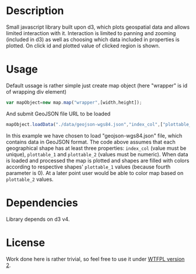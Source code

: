 # Description

Small javascript library built upon d3, which plots geospatial data and allows limited interaction with it. Interaction is limited to panning and zooming (included in d3) as well as choosing which data included in properties is plotted. On click id and plotted value of clicked region is shown.

# Usage

Default ussage is rather simple just create map object (here "wrapper" is id of wrapping div element)
```javascript
var mapObject=new map.map("wrapper",[width,height]);
```

And submit GeoJSON file URL to be loaded
```javascript
mapObject.loadData("./data/geojson-wgs84.json","index_col",["plottable_1","plottable_2"],0);
```
In this example we have chosen to load "geojson-wgs84.json" file, which contains data in GeoJSON format. The code above assumes that each geographical shape has at least three properties: `index_col` (value must be unique), `plottable_1` and `plottable_2` (values must be numeric). When data is loaded and processed the map is plotted and shapes are filled with colors according to respective shapes' `plottable_1` values (because fourth parameter is 0). At a later point user would be able to color map based on `plottable_2` values.

# Dependencies

Library depends on d3 v4.

# License

Work done here is rather trivial, so feel free to use it under [WTFPL version 2](http://www.wtfpl.net/).

